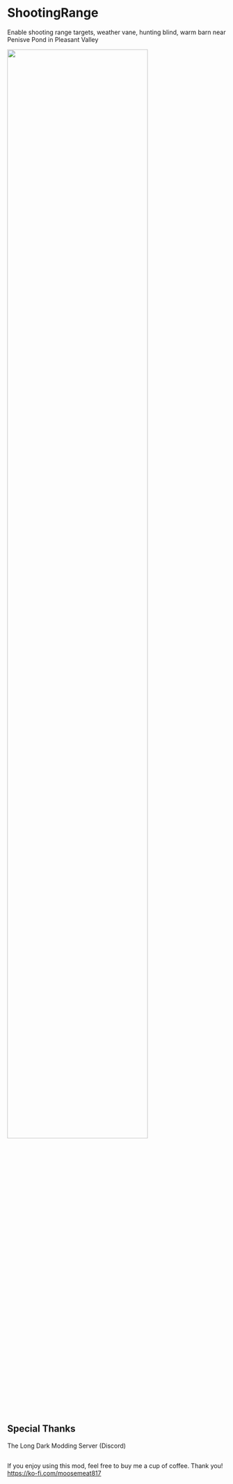 # ShootingRange
Enable shooting range targets, weather vane, hunting blind, warm barn near Penisve Pond in Pleasant Valley


<img src="https://github.com/moosemeat817/images/blob/main/ShootingRange.jpg" width="80%">





## Special Thanks
The Long Dark Modding Server (Discord)

## 
If you enjoy using this mod, feel free to buy me a cup of coffee.  Thank you!
https://ko-fi.com/moosemeat817

